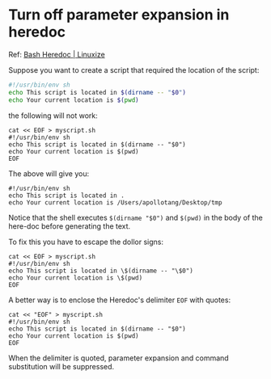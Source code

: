 # Turn off  parameter expansion in heredoc

Ref: [Bash Heredoc | Linuxize](https://linuxize.com/post/bash-heredoc/) 



Suppose you want to create a script that required the location of the script: 

```bash
#!/usr/bin/env sh
echo This script is located in $(dirname -- "$0")
echo Your current location is $(pwd)
```



the following will not work:

```
cat << EOF > myscript.sh
#!/usr/bin/env sh
echo This script is located in $(dirname -- "$0")
echo Your current location is $(pwd)
EOF

```

The above will give you:

```
#!/usr/bin/env sh
echo This script is located in .
echo Your current location is /Users/apollotang/Desktop/tmp
```

Notice that the shell executes `$(dirname "$0")` and `$(pwd)` in the body of the here-doc before generating the text.



To fix this you have to escape the dollor signs:

```
cat << EOF > myscript.sh
#!/usr/bin/env sh
echo This script is located in \$(dirname -- "\$0")
echo Your current location is \$(pwd)
EOF

```

A better way is to enclose the Heredoc's delimiter `EOF` with quotes:

```
cat << "EOF" > myscript.sh
#!/usr/bin/env sh
echo This script is located in $(dirname -- "$0")
echo Your current location is $(pwd)
EOF
```

When the delimiter is quoted, parameter expansion and command substitution will be suppressed. 

